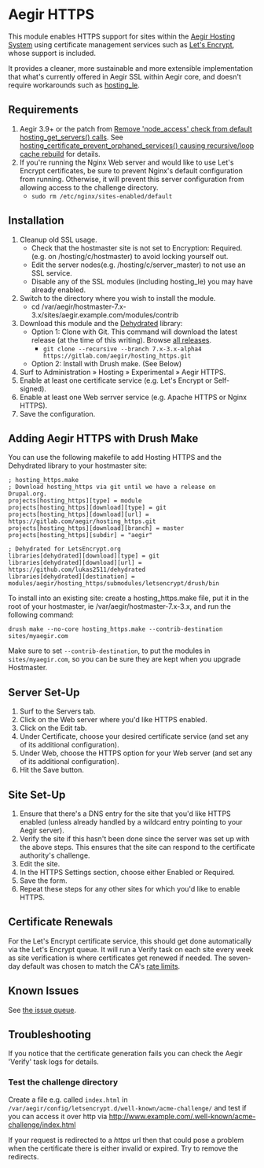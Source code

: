 # Aegir HTTPS

This module enables HTTPS support for sites within the [Aegir Hosting System](http://www.aegirproject.org/) using certificate management services such as [Let's Encrypt](https://letsencrypt.org/), whose support is included.

It provides a cleaner, more sustainable and more extensible implementation that what's currently offered in Aegir SSL within Aegir core, and doesn't require workarounds such as [hosting_le](https://github.com/omega8cc/hosting_le).

## Requirements

1. Aegir 3.9+ or the patch from [Remove 'node_access' check from default hosting_get_servers() calls](https://www.drupal.org/node/2824329#comment-11772591).  See [hosting_certificate_prevent_orphaned_services() causing recursive/loop cache rebuild](https://gitlab.com/aegir/hosting_https/issues/7) for details.
2. If you're running the Nginx Web server and would like to use Let's Encrypt certificates, be sure to prevent Nginx's default configuration from running.  Otherwise, it will prevent this server configuration from allowing access to the challenge directory.
    * `sudo rm /etc/nginx/sites-enabled/default`

## Installation

1. Cleanup old SSL usage.
    * Check that the hostmaster site is not set to Encryption: Required. (e.g. on /hosting/c/hostmaster) to avoid locking yourself out.
    * Edit the server nodes(e.g. /hosting/c/server_master) to not use an SSL service.
    * Disable any of the SSL modules (including hosting_le) you may have already enabled.
2. Switch to the directory where you wish to install the module.
    * cd /var/aegir/hostmaster-7.x-3.x/sites/aegir.example.com/modules/contrib
3. Download this module and the [Dehydrated](https://github.com/lukas2511/dehydrated) library:
    * Option 1: Clone with Git. This command will download the latest release (at the time of this writing). Browse [all releases](https://gitlab.com/aegir/hosting_https/tags).
        * `git clone --recursive --branch 7.x-3.x-alpha4 https://gitlab.com/aegir/hosting_https.git`
    * Option 2: Install with Drush make. (See Below)
4. Surf to Administration » Hosting » Experimental » Aegir HTTPS.
5. Enable at least one certificate service (e.g. Let's Encrypt or Self-signed).
6. Enable at least one Web serrver service (e.g. Apache HTTPS or Nginx HTTPS).
7. Save the configuration.

## Adding Aegir HTTPS with Drush Make

You can use the following makefile to add Hosting HTTPS and the Dehydrated library to your hostmaster site:

```
; hosting_https.make
; Download hosting_https via git until we have a release on Drupal.org.
projects[hosting_https][type] = module
projects[hosting_https][download][type] = git
projects[hosting_https][download][url] = https://gitlab.com/aegir/hosting_https.git
projects[hosting_https][download][branch] = master
projects[hosting_https][subdir] = "aegir"

; Dehydrated for LetsEncrypt.org
libraries[dehydrated][download][type] = git
libraries[dehydrated][download][url] = https://github.com/lukas2511/dehydrated
libraries[dehydrated][destination] = modules/aegir/hosting_https/submodules/letsencrypt/drush/bin
```

To install into an existing site: create a hosting_https.make file, put it in the root of your hostmaster, ie /var/aegir/hostmaster-7.x-3.x, and run the following command:

```
drush make --no-core hosting_https.make --contrib-destination sites/myaegir.com
```

Make sure to set `--contrib-destination`, to put the modules in `sites/myaegir.com`, so you can be sure they are kept when you upgrade Hostmaster.

## Server Set-Up

1. Surf to the Servers tab.
2. Click on the Web server where you'd like HTTPS enabled.
3. Click on the Edit tab.
4. Under Certificate, choose your desired certificate service (and set any of its additional configuration).
5. Under Web, choose the HTTPS option for your Web server (and set any of its additional configuration).
6. Hit the Save button.

## Site Set-Up

1. Ensure that there's a DNS entry for the site that you'd like HTTPS enabled (unless already handled by a wildcard entry pointing to your Aegir server).
2. Verify the site if this hasn't been done since the server was set up with the above steps.  This ensures that the site can respond to the certificate authority's challenge.
3. Edit the site.
4. In the HTTPS Settings section, choose either Enabled or Required.
5. Save the form.
6. Repeat these steps for any other sites for which you'd like to enable HTTPS.

## Certificate Renewals

For the Let's Encrypt certificate service, this should get done automatically via the Let's Encrypt queue. It will run a Verify task on each site every week as site verification is where certificates get renewed if needed. The seven-day default was chosen to match the CA's [rate limits](https://letsencrypt.org/docs/rate-limits/).

## Known Issues

See [the issue queue](https://gitlab.com/aegir/hosting_https/issues).

## Troubleshooting

If you notice that the certificate generation fails you can check the Aegir 'Verify' task logs for details.

### Test the challenge directory

Create a file e.g. called `index.html` in `/var/aegir/config/letsencrypt.d/well-known/acme-challenge/` and test if you can access it over http via http://www.example.com/.well-known/acme-challenge/index.html

If your request is redirected to a *https* url then that could pose a problem when the certificate there is either invalid or expired. Try to remove the redirects.
